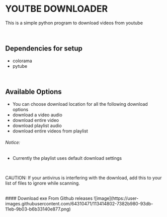 # YOUTBE DOWNLOADER

This is a simple python program to download videos from youtube

</br>

## Dependencies for setup
- colorama
- pytube


</br>

## Available Options
- You can choose download location for all the following 
	download options
- download a video audio
- download entire video
- download playlist audio
- download entire videos from playlist


###### Notice: 
- Currently the playlist uses default download settings

</br>

CAUTION: 
If your antivirus is interfering with the download, add this to your list of files to ignore while scanning.

<br />
#### Download exe From Github releases
![image](https://user-images.githubusercontent.com/64310471/113414802-7382b980-93db-11eb-9b03-b6b33140e877.png)

